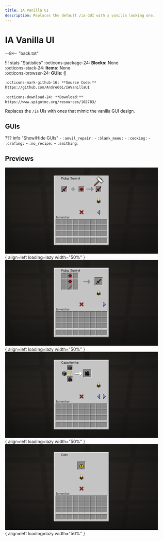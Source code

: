 ```yaml
---
title: IA Vanilla UI
description: Replaces the default /ia GUI with a vanilla looking one.
---
```


# IA Vanilla UI

--8<-- "back.txt"

!!! stats "Statistics"
    :octicons-package-24: **Blocks:** None  
    :octicons-stack-24: **Items:** None  
    :octicons-browser-24: **GUIs:** [6](#guis)
    
    :octicons-mark-github-16: **Source Code:** https://github.com/Andre601/IAVanillaUI
    
    :octicons-download-24: **Download:** https://www.spigotmc.org/resources/102783/

Replaces the `/ia` UIs with ones that mimic the vanilla GUI design.

## GUIs

??? info "Show/Hide GUIs"
    - `:anvil_repair:`
    - `:blank_menu:`
    - `:cooking:`
    - `:crafing:`
    - `:no_recipe:`
    - `:smithing:`

## Previews

![anvil](../../assets/images/itemsadder/iavanillaui/anvil.png){ align=left loading=lazy width="50%" }
![crafting](../../assets/images/itemsadder/iavanillaui/crafting.png){ align=left loading=lazy width="50%" }
![furnace](../../assets/images/itemsadder/iavanillaui/furnace.png){ align=left loading=lazy width="50%" }
![item](../../assets/images/itemsadder/iavanillaui/item.png){ align=left loading=lazy width="50%" }
